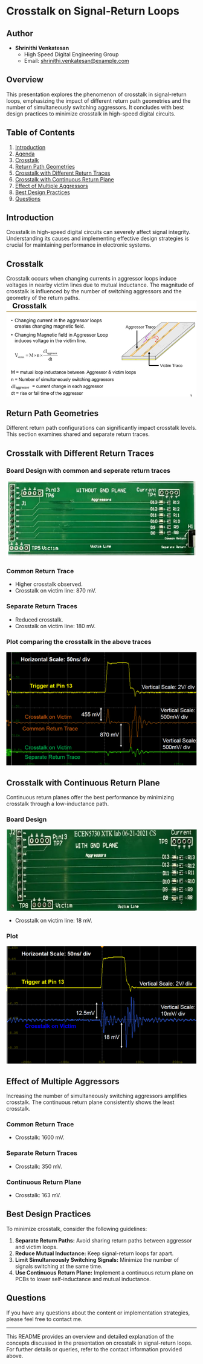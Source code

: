 # Crosstalk on Signal-Return Loops

## Author
- **Shrinithi Venkatesan**
  - High Speed Digital Engineering Group
  - Email: [shrinithi.venkatesan@example.com](mailto:shrinithi.venkatesan@example.com)

## Overview
This presentation explores the phenomenon of crosstalk in signal-return loops, emphasizing the impact of different return path geometries and the number of simultaneously switching aggressors. It concludes with best design practices to minimize crosstalk in high-speed digital circuits.

## Table of Contents
1. [Introduction](#introduction)
2. [Agenda](#agenda)
3. [Crosstalk](#crosstalk)
4. [Return Path Geometries](#return-path-geometries)
5. [Crosstalk with Different Return Traces](#crosstalk-with-different-return-traces)
6. [Crosstalk with Continuous Return Plane](#crosstalk-with-continuous-return-plane)
7. [Effect of Multiple Aggressors](#effect-of-multiple-aggressors)
8. [Best Design Practices](#best-design-practices)
9. [Questions](#questions)

## Introduction
Crosstalk in high-speed digital circuits can severely affect signal integrity. Understanding its causes and implementing effective design strategies is crucial for maintaining performance in electronic systems.


## Crosstalk
Crosstalk occurs when changing currents in aggressor loops induce voltages in nearby victim lines due to mutual inductance. The magnitude of crosstalk is influenced by the number of switching aggressors and the geometry of the return paths.
![Crosstalk](https://github.com/Shri2401/Optimized-Board-Geometry-for-Minimal-Crosstalk/blob/main/pictures/crosstalk.png)

## Return Path Geometries
Different return path configurations can significantly impact crosstalk levels. This section examines shared and separate return traces.

## Crosstalk with Different Return Traces
### Board Design with common and seperate return traces
![Crosstalk with Common & Separate Return Traces](https://github.com/Shri2401/Optimized-Board-Geometry-for-Minimal-Crosstalk/blob/main/pictures/pcb.png)
### Common Return Trace
- Higher crosstalk observed.
- Crosstalk on victim line: 870 mV.

### Separate Return Traces
- Reduced crosstalk.
- Crosstalk on victim line: 180 mV.

### Plot comparing the crosstalk in the above traces
![Crosstalk with Common & Separate Return Traces](https://github.com/Shri2401/Optimized-Board-Geometry-for-Minimal-Crosstalk/blob/main/pictures/common%20return%20path.png)

## Crosstalk with Continuous Return Plane
Continuous return planes offer the best performance by minimizing crosstalk through a low-inductance path.

### Board Design
![Crosstalk with Common Return Path](https://github.com/Shri2401/Optimized-Board-Geometry-for-Minimal-Crosstalk/blob/main/pictures/pcb2.png)

- Crosstalk on victim line: 18 mV.

### Plot
![Crosstalk with Common Return Path](https://github.com/Shri2401/Optimized-Board-Geometry-for-Minimal-Crosstalk/blob/main/pictures/seperate%20return%20path.png)


## Effect of Multiple Aggressors
Increasing the number of simultaneously switching aggressors amplifies crosstalk. The continuous return plane consistently shows the least crosstalk.

### Common Return Trace
- Crosstalk: 1600 mV.

### Separate Return Traces
- Crosstalk: 350 mV.

### Continuous Return Plane
- Crosstalk: 163 mV.

## Best Design Practices
To minimize crosstalk, consider the following guidelines:
1. **Separate Return Paths:** Avoid sharing return paths between aggressor and victim loops.
2. **Reduce Mutual Inductance:** Keep signal-return loops far apart.
3. **Limit Simultaneously Switching Signals:** Minimize the number of signals switching at the same time.
4. **Use Continuous Return Plane:** Implement a continuous return plane on PCBs to lower self-inductance and mutual inductance.


## Questions
If you have any questions about the content or implementation strategies, please feel free to contact me.

---

This README provides an overview and detailed explanation of the concepts discussed in the presentation on crosstalk in signal-return loops. For further details or queries, refer to the contact information provided above.
